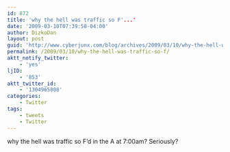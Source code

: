 ```yaml
---
id: 872
title: 'why the hell was traffic so F'...'
date: '2009-03-10T07:39:58-04:00'
author: DizkoDan
layout: post
guid: 'http://www.cyberjunx.com/blog/archives/2009/03/10/why-the-hell-was-traffic-so-f/'
permalink: /2009/03/10/why-the-hell-was-traffic-so-f/
aktt_notify_twitter:
    - 'yes'
ljID:
    - '853'
aktt_twitter_id:
    - '1304965808'
categories:
    - Twitter
tags:
    - tweets
    - Twitter
---
```


why the hell was traffic so F’d in the A at 7:00am? Seriously?